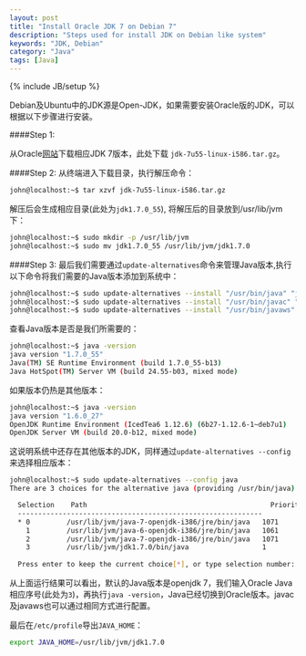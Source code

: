 ```yaml
---
layout: post
title: "Install Oracle JDK 7 on Debian 7"
description: "Steps used for install JDK on Debian like system"
keywords: "JDK, Debian"
category: "Java"
tags: [Java]
---
```

{% include JB/setup %}

Debian及Ubuntu中的JDK源是Open-JDK，如果需要安装Oracle版的JDK，可以根据以下步骤进行安装。

####Step 1:

从Oracle[网站](http://www.oracle.com/technetwork/java/javase/downloads/jdk7-downloads-1880260.html)下载相应JDK 7版本，此处下载 ``jdk-7u55-linux-i586.tar.gz``。

<!-- more -->

####Step 2:
从终端进入下载目录，执行解压命令：

```bash
john@localhost:~$ tar xzvf jdk-7u55-linux-i586.tar.gz 
```

解压后会生成相应目录\(此处为``jdk1.7.0_55``\), 将解压后的目录放到/usr/lib/jvm下：

```bash
john@localhost:~$ sudo mkdir -p /usr/lib/jvm
john@localhost:~$ sudo mv jdk1.7.0_55 /usr/lib/jvm/jdk1.7.0
```

####Step 3:
最后我们需要通过``update-alternatives``命令来管理Java版本,执行以下命令将我们需要的Java版本添加到系统中：

```bash
john@localhost:~$ sudo update-alternatives --install "/usr/bin/java" "java" "/usr/lib/jvm/jdk1.7.0/bin/java" 1
john@localhost:~$ sudo update-alternatives --install "/usr/bin/javac" "javac" "/usr/lib/jvm/jdk1.7.0/bin/javac" 1 
john@localhost:~$ sudo update-alternatives --install "/usr/bin/javaws" "javaws" "/usr/lib/jvm/jdk1.7.0/bin/javaws" 1
```

查看Java版本是否是我们所需要的：

```bash
john@localhost:~$ java -version
java version "1.7.0_55"
Java(TM) SE Runtime Environment (build 1.7.0_55-b13)
Java HotSpot(TM) Server VM (build 24.55-b03, mixed mode)

```

如果版本仍热是其他版本：

```bash
john@localhost:~$ java -version
java version "1.6.0_27"
OpenJDK Runtime Environment (IcedTea6 1.12.6) (6b27-1.12.6-1~deb7u1)
OpenJDK Server VM (build 20.0-b12, mixed mode)

```
这说明系统中还存在其他版本的JDK，同样通过``update-alternatives --config``来选择相应版本：

```bash
john@localhost:~$ sudo update-alternatives --config java
There are 3 choices for the alternative java (providing /usr/bin/java).

  Selection    Path                                             Priority   Status
  ------------------------------------------------------------
  * 0         /usr/lib/jvm/java-7-openjdk-i386/jre/bin/java   1071      auto mode
    1         /usr/lib/jvm/java-6-openjdk-i386/jre/bin/java   1061      manual mode
    2         /usr/lib/jvm/java-7-openjdk-i386/jre/bin/java   1071      manual mode
    3         /usr/lib/jvm/jdk1.7.0/bin/java                  1         manual mode
  
  Press enter to keep the current choice[*], or type selection number: 3
```

从上面运行结果可以看出，默认的Java版本是openjdk 7，我们输入Oracle Java相应序号\(此处为``3``\)，再执行``java -version``，Java已经切换到Oracle版本。javac及javaws也可以通过相同方式进行配置。

最后在``/etc/profile``导出``JAVA_HOME``：

```bash
export JAVA_HOME=/usr/lib/jvm/jdk1.7.0
```
